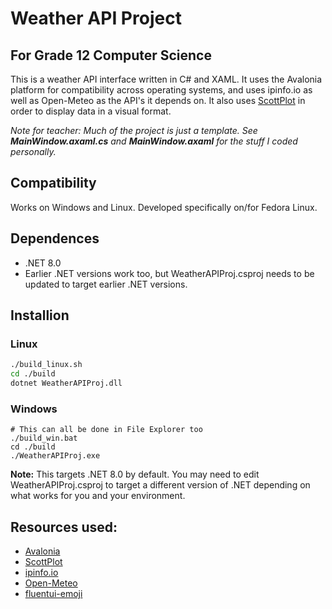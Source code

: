 # Weather API Project
## For Grade 12 Computer Science
This is a weather API interface written in C# and XAML. It uses the Avalonia platform for compatibility across operating systems, and uses ipinfo.io as well as Open-Meteo as the API's it depends on. It also uses [ScottPlot](https://scottplot.net/) in order to display data in a visual format.

*Note for teacher: Much of the project is just a template. See **MainWindow.axaml.cs** and **MainWindow.axaml** for the stuff I coded personally.*

## Compatibility
Works on Windows and Linux. Developed specifically on/for Fedora Linux.

## Dependences
- .NET 8.0
-   Earlier .NET versions work too, but WeatherAPIProj.csproj needs to be updated to target earlier .NET versions.

## Installion
### Linux
```bash
./build_linux.sh
cd ./build
dotnet WeatherAPIProj.dll
```
### Windows
```shell
# This can all be done in File Explorer too
./build_win.bat
cd ./build
./WeatherAPIProj.exe
```


**Note:** This targets  .NET 8.0 by default. You may need to edit WeatherAPIProj.csproj to target a different version of .NET depending on what works for you and your environment.

## Resources used:
- [Avalonia](https://avaloniaui.net/)
- [ScottPlot](https://scottplot.net/)
- [ipinfo.io](https://ipinfo.io/)
- [Open-Meteo](https://open-meteo.com/)
- [fluentui-emoji](https://github.com/microsoft/fluentui-emoji)
